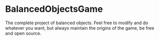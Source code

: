# BalancedObjectsGame
 The complete project of balanced objects. Feel free to modify and do whatever you want, but always maintain the origins of the game, be free and open source. 
